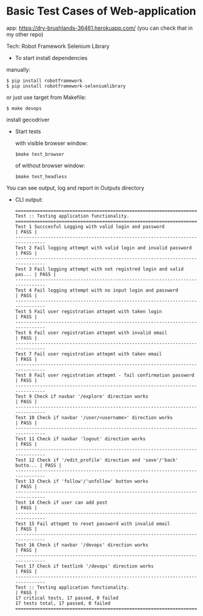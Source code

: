 Basic Test Cases of Web-application
===================================
app: https://dry-brushlands-36461.herokuapp.com/  (you can check that in my other repo)

Tech:
Robot Framework
Selenium Library

- To start install dependencies


 manually:

    $ pip install robotframework
    $ pip install robotframework-seleniumlibrary

 or just use target from Makefile:

    $ make devops

 install gecodriver

- Start tests

   with visible browser window:

      $make test_browser

   of without browser window:

      $make test_headless


You can see output, log and report in Outputs directory

- CLI output:


      ==============================================================================
      Test :: Testing application functionality.                                    
      ==============================================================================
      Test 1 Succcesful Logging with valid login and password               | PASS |
      ------------------------------------------------------------------------------
      Test 2 Fail logging attempt with valid login and invalid password     | PASS |
      ------------------------------------------------------------------------------
      Test 3 Fail logging attempt with not registred login and valid pas... | PASS |
      ------------------------------------------------------------------------------
      Test 4 Fail logging attempt with no input login and password          | PASS |
      ------------------------------------------------------------------------------
      Test 5 Fail user registration attepmt with taken login                | PASS |
      ------------------------------------------------------------------------------
      Test 6 Fail user registration attepmt with invalid email              | PASS |
      ------------------------------------------------------------------------------
      Test 7 Fail user registration attepmt with taken email                | PASS |
      ------------------------------------------------------------------------------
      Test 8 Fail user registration attepmt - fail confirmation password    | PASS |
      ------------------------------------------------------------------------------
      Test 9 Check if navbar '/explore' direction works                     | PASS |
      ------------------------------------------------------------------------------
      Test 10 Check if navbar '/user/<username>' direction works            | PASS |
      ------------------------------------------------------------------------------
      Test 11 Check if navbar 'logout' direction works                      | PASS |
      ------------------------------------------------------------------------------
      Test 12 Check if '/edit_profile' direction and 'save'/'back' butto... | PASS |
      ------------------------------------------------------------------------------
      Test 13 Check if 'follow'/'unfollow' button works                     | PASS |
      ------------------------------------------------------------------------------
      Test 14 Check if user can add post                                    | PASS |
      ------------------------------------------------------------------------------
      Test 15 Fail attepmt to reset password with invalid email             | PASS |
      ------------------------------------------------------------------------------
      Test 16 Check if navbar '/devops' direction works                     | PASS |
      ------------------------------------------------------------------------------
      Test 17 Check if textlink '/devops' direction works                   | PASS |
      ------------------------------------------------------------------------------
      Test :: Testing application functionality.                            | PASS |
      17 critical tests, 17 passed, 0 failed
      17 tests total, 17 passed, 0 failed
      ==============================================================================
